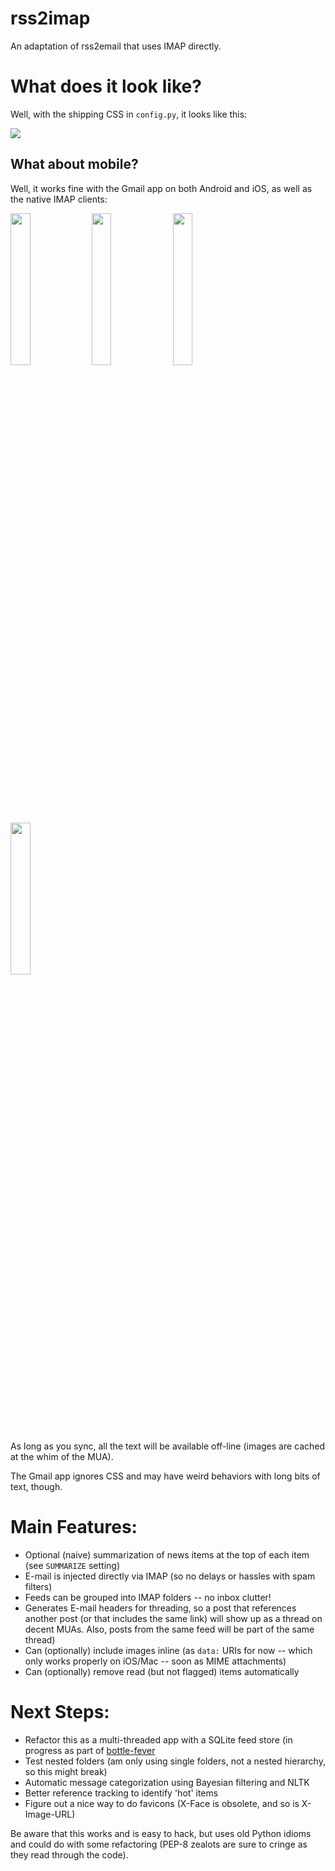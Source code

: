 rss2imap
========

An adaptation of rss2email that uses IMAP directly.

# What does it look like?

Well, with the shipping CSS in `config.py`, it looks like this:

<img src="https://raw.github.com/rcarmo/rss2email/screenshots/mail.app.1.jpg" style="max-width: 100%; height: auto;">

## What about mobile?

Well, it works fine with the Gmail app on both Android and iOS, as well as the native IMAP clients:

<img src="https://raw.github.com/rcarmo/rss2email/screenshots/gmail.ios.1.jpg" width="25%"> <img src="https://raw.github.com/rcarmo/rss2email/screenshots/mail.ios.1.jpg" width="25%"> <img src="https://raw.github.com/rcarmo/rss2email/screenshots/gmail.android.1.jpg" width="25%"> <img src="https://raw.github.com/rcarmo/rss2email/screenshots/mail.android.1.jpg" width="25%">

As long as you sync, all the text will be available off-line (images are cached at the whim of the MUA).

The Gmail app ignores CSS and may have weird behaviors with long bits of text, though.

# Main Features:

* Optional (naive) summarization of news items at the top of each item (see `SUMMARIZE` setting)
* E-mail is injected directly via IMAP (so no delays or hassles with spam filters)
* Feeds can be grouped into IMAP folders -- no inbox clutter!
* Generates E-mail headers for threading, so a post that references another post (or that includes the same link) will show up as a thread on decent MUAs. Also, posts from the same feed will be part of the same thread)
* Can (optionally) include images inline (as `data:` URIs for now -- which only works properly on iOS/Mac -- soon as MIME attachments)
* Can (optionally) remove read (but not flagged) items automatically

# Next Steps:

* Refactor this as a multi-threaded app with a SQLite feed store (in progress as part of [bottle-fever](https://github.com/rcarmo/bottle-fever)
* Test nested folders (am only using single folders, not a nested hierarchy, so this might break)
* Automatic message categorization using Bayesian filtering and NLTK
* Better reference tracking to identify 'hot' items
* Figure out a nice way to do favicons (X-Face is obsolete, and so is X-Image-URL)

Be aware that this works and is easy to hack, but uses old Python idioms and could do with some refactoring (PEP-8 zealots are sure to cringe as they read through the code).
